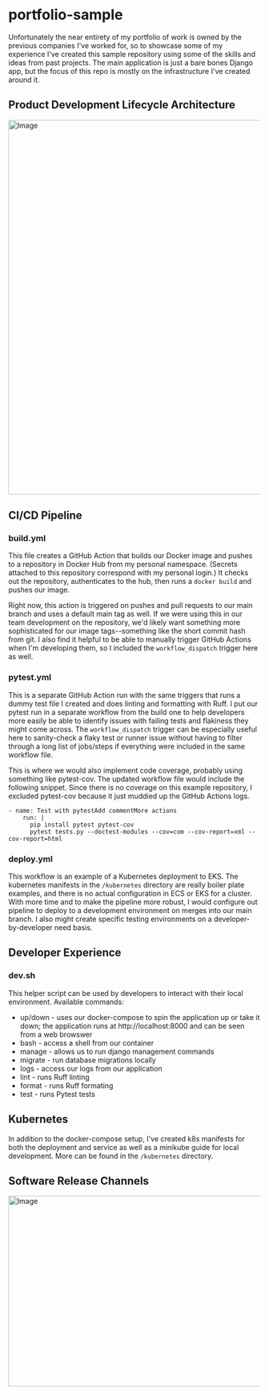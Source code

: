 # portfolio-sample
Unfortunately the near entirety of my portfolio of work is owned by the previous companies I've worked for, so to showcase some of my experience I've created this sample repository using some of the skills and ideas from past projects. The main application is just a bare bones Django app, but the focus of this repo is mostly on the infrastructure I've created around it.

## Product Development Lifecycle Architecture
<img width="773" height="746" alt="Image" src="https://github.com/user-attachments/assets/01613ca6-db88-47de-9543-cf4018d6fb0c" />

## CI/CD Pipeline
### build.yml
This file creates a GitHub Action that builds our Docker image and pushes to a repository in Docker Hub from my personal namespace. (Secrets attached to this repository correspond with my personal login.) It checks out the repository, authenticates to the hub, then runs a `docker build` and pushes our image.

Right now, this action is triggered on pushes and pull requests to our main branch and uses a default main tag as well. If we were using this in our team development on the repository, we'd likely want something more sophisticated for our image tags--something like the short commit hash from git. I also find it helpful to be able to manually trigger GitHub Actions when I'm developing them, so I included the `workflow_dispatch` trigger here as well.

### pytest.yml
This is a separate GitHub Action run with the same triggers that runs a dummy test file I created and does linting and formatting with Ruff. I put our pytest run in a separate workflow from the build one to help developers more easily be able to identify issues with failing tests and flakiness they might come across. The `workflow_dispatch` trigger can be especially useful here to sanity-check a flaky test or runner issue without having to filter through a long list of jobs/steps if everything were included in the same workflow file.

This is where we would also implement code coverage, probably using something like pytest-cov. The updated workflow file would include the following snippet. Since there is no coverage on this example repository, I excluded pytest-cov because it just muddied up the GitHub Actions logs.

    - name: Test with pytestAdd commentMore actions
        run: |
          pip install pytest pytest-cov
          pytest tests.py --doctest-modules --cov=com --cov-report=xml --cov-report=html

### deploy.yml
This workflow is an example of a Kubernetes deployment to EKS. The kubernetes manifests in the `/kubernetes` directory are really boiler plate examples, and there is no actual configuration in ECS or EKS for a cluster. With more time and to make the pipeline more robust, I would configure out pipeline to deploy to a development environment on merges into our main branch. I also might create specific testing environments on a developer-by-developer need basis. 

## Developer Experience

### dev.sh
This helper script can be used by developers to interact with their local environment. 
Available commands:

 - up/down - uses our docker-compose to spin the application up or take it down; the application runs at http://localhost:8000 and can be seen from a web browswer
 - bash - access a shell from our container
 - manage - allows us to run django management commands
 - migrate - run database migrations locally
 - logs - access our logs from our application
 - lint - runs Ruff linting
 -  format - runs Ruff formating
 - test - runs Pytest tests


## Kubernetes
In addition to the docker-compose setup, I've created k8s manifests for both the deployment and service as well as a minikube guide for local development. More can be found in the `/kubernetes` directory.

## Software Release Channels
<img width="2150" height="380" alt="Image" src="https://github.com/user-attachments/assets/605c7266-b5d4-4ef9-8219-c2c94fb648ce" />

